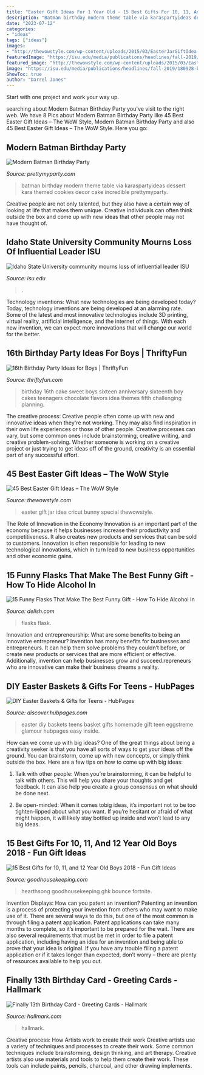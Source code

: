 ```yaml
---
title: "Easter Gift Ideas For 1 Year Old - 15 Best Gifts For 10, 11, And 12 Year Old Boys 2018"
description: "Batman birthday modern theme table via karaspartyideas dessert kara themed cookies decor cake incredible prettymyparty"
date: "2023-07-12"
categories:
- "ideas"
tags: ["ideas"]
images:
- "http://thewowstyle.com/wp-content/uploads/2015/03/EasterJarGiftIdea.jpg"
featuredImage: "https://isu.edu/media/publications/headlines/fall-2019/180928-bonfire-26-copy.jpg"
featured_image: "http://thewowstyle.com/wp-content/uploads/2015/03/EasterJarGiftIdea.jpg"
image: "https://isu.edu/media/publications/headlines/fall-2019/180928-bonfire-26-copy.jpg"
ShowToc: true
author: "Darrel Jones"
---
```



Start with one project and work your way up.

	

		
searching about Modern Batman Birthday Party you've visit to the right web. We have 8 Pics about Modern Batman Birthday Party like 45 Best Easter Gift Ideas – The WoW Style, Modern Batman Birthday Party and also 45 Best Easter Gift Ideas – The WoW Style. Here you go:
		
    
## Modern Batman Birthday Party

<img loading=lazy src="https://www.prettymyparty.com/wp-content/uploads/2017/02/Batman-Birthday-Party.jpg" onerror="this.onerror=null;this.src='https://tse4.mm.bing.net/th?id=OIP.9t8ZTsQLk111JsQ5G3Kd-gHaJ4&amp;pid=15.1';" alt="Modern Batman Birthday Party">

_Source: prettymyparty.com_

>batman birthday modern theme table via karaspartyideas dessert kara themed cookies decor cake incredible prettymyparty. 

	

Creative people are not only talented, but they also have a certain way of looking at life that makes them unique. Creative individuals can often think outside the box and come up with new ideas that other people may not have thought of.

    
## Idaho State University Community Mourns Loss Of Influential Leader ISU

<img loading=lazy src="https://isu.edu/media/publications/headlines/fall-2019/180928-bonfire-26-copy.jpg" onerror="this.onerror=null;this.src='https://tse3.mm.bing.net/th?id=OIP.Spzw84oNBnNkvf53kfAEnQHaE8&amp;pid=15.1';" alt="Idaho State University community mourns loss of influential leader ISU">

_Source: isu.edu_

>. 

	

Technology inventions: What new technologies are being developed today?
Today, technology inventions are being developed at an alarming rate. Some of the latest and most innovative technologies include 3D printing, virtual reality, artificial intelligence, and the internet of things. With each new invention, we can expect more innovations that will change our world for the better.

    
## 16th Birthday Party Ideas For Boys | ThriftyFun

<img loading=lazy src="https://img.thrfun.com/img/020/019/16th_birthday_ideas_for_boys_l3.jpg" onerror="this.onerror=null;this.src='https://tse3.mm.bing.net/th?id=OIP.hryw5Y6wYARRUn4f48EyRQHaLG&amp;pid=15.1';" alt="16th Birthday Party Ideas for Boys | ThriftyFun">

_Source: thriftyfun.com_

>birthday 16th cake sweet boys sixteen anniversary sixteenth boy cakes teenagers chocolate flavors idea themes fifth challenging planning. 

	

The creative process:
Creative people often come up with new and innovative ideas when they're not working. They may also find inspiration in their own life experiences or those of other people. Creative processes can vary, but some common ones include brainstorming, creative writing, and creative problem-solving. Whether someone is working on a creative project or just trying to get ideas off of the ground, creativity is an essential part of any successful effort.

    
## 45 Best Easter Gift Ideas – The WoW Style

<img loading=lazy src="http://thewowstyle.com/wp-content/uploads/2015/03/EasterJarGiftIdea.jpg" onerror="this.onerror=null;this.src='https://tse2.mm.bing.net/th?id=OIP.SzK2OvlBOm7MLfO2wBurXAHaK8&amp;pid=15.1';" alt="45 Best Easter Gift Ideas – The WoW Style">

_Source: thewowstyle.com_

>easter gift jar idea cricut bunny special thewowstyle. 

	

The Role of Innovation in the Economy
Innovation is an important part of the economy because it helps businesses increase their productivity and competitiveness. It also creates new products and services that can be sold to customers. Innovation is often responsible for leading to new technological innovations, which in turn lead to new business opportunities and other economic gains.

    
## 15 Funny Flasks That Make The Best Funny Gift - How To Hide Alcohol In

<img loading=lazy src="https://hips.hearstapps.com/hmg-prod.s3.amazonaws.com/images/bangle-flask-1539972632.png?crop=1.00xw:0.502xh;0,0.300xh&amp;resize=1200:*" onerror="this.onerror=null;this.src='https://tse4.mm.bing.net/th?id=OIP.pI5ARK1N4D2kzL5rM9gisgHaDt&amp;pid=15.1';" alt="15 Funny Flasks That Make The Best Funny Gift - How To Hide Alcohol In">

_Source: delish.com_

>flasks flask. 

	

Innovation and entrepreneurship: What are some benefits to being an innovative entrepreneur?
Invention has many benefits for businesses and entrepreneurs. It can help them solve problems they couldn’t before, or create new products or services that are more efficient or effective. Additionally, invention can help businesses grow and succeed.repreneurs who are innovative can make their business dreams a reality.

    
## DIY Easter Baskets &amp; Gifts For Teens - HubPages

<img loading=lazy src="https://images.saymedia-content.com/.image/t_share/MTc2NDU4Nzg3MTkxMTM3NDkz/diy-easter-baskets-gifts-for-teens.jpg" onerror="this.onerror=null;this.src='https://tse3.mm.bing.net/th?id=OIP.vsfPVhDXDkXB_ajPcUsJfwHaJ4&amp;pid=15.1';" alt="DIY Easter Baskets &amp; Gifts for Teens - HubPages">

_Source: discover.hubpages.com_

>easter diy baskets teens basket gifts homemade gift teen eggstreme glamour hubpages easy inside. 

	

How can we come up with big ideas?
One of the great things about being a creativity seeker is that you have all sorts of ways to get your ideas off the ground. You can brainstorm, come up with new concepts, or simply think outside the box. Here are a few tips on how to come up with big ideas:
1) Talk with other people: When you’re brainstorming, it can be helpful to talk with others. This will help you share your thoughts and get feedback. It can also help you create a group consensus on what should be done next.

2) Be open-minded: When it comes tobig ideas, it’s important not to be too tighten-lipped about what you want. If you’re hesitant or afraid of what might happen, it will likely stay bottled up inside and won’t lead to any big Ideas.

    
## 15 Best Gifts For 10, 11, And 12 Year Old Boys 2018 - Fun Gift Ideas

<img loading=lazy src="https://hips.hearstapps.com/ghk.h-cdn.co/assets/17/39/bbopbuddy.jpg?crop=1xw:0.9997706422018349xh;center,top&amp;resize=768:*" onerror="this.onerror=null;this.src='https://tse4.mm.bing.net/th?id=OIP.dFxXJ-xEpL-sXaXCHywHrQHaLH&amp;pid=15.1';" alt="15 Best Gifts for 10, 11, and 12 Year Old Boys 2018 - Fun Gift Ideas">

_Source: goodhousekeeping.com_

>hearthsong goodhousekeeping ghk bounce fortnite. 

	

Invention Displays: How can you patent an invention?
Patenting an invention is a process of protecting your invention from others who may want to make use of it. There are several ways to do this, but one of the most common is through filing a patent application. Patent applications can take many months to complete, so it’s important to be prepared for the wait. There are also several requirements that must be met in order to file a patent application, including having an idea for an invention and being able to prove that your idea is original. If you have any trouble filing a patent application or if it takes longer than expected, don’t worry – there are plenty of resources available to help you out.

    
## Finally 13th Birthday Card - Greeting Cards - Hallmark

<img loading=lazy src="https://www.hallmark.com/dw/image/v2/AALB_PRD/on/demandware.static/-/Sites-hallmark-master/default/dwad852f24/images/finished-goods/Finally-13th-Birthday-Card-root-299HBD4302_HBD4302_1470_1.jpg_Source_Image.jpg?sw=1920" onerror="this.onerror=null;this.src='https://tse3.mm.bing.net/th?id=OIP.0PRdesmKs42C3eJ1TL_xNwHaHa&amp;pid=15.1';" alt="Finally 13th Birthday Card - Greeting Cards - Hallmark">

_Source: hallmark.com_

>hallmark. 

	

Creative process: How Artists work to create their work
Creative artists use a variety of techniques and processes to create their work. Some common techniques include brainstorming, design thinking, and art therapy. Creative artists also use materials and tools to help them create their work. These tools can include paints, pencils, charcoal, and other drawing implements.

